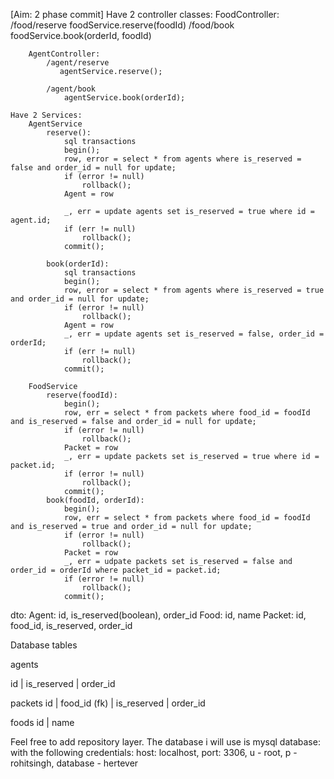 [Aim: 2 phase commit]
    Have 2 controller classes:
        FoodController:
            /food/reserve
                foodService.reserve(foodId)
            /food/book
                foodService.book(orderId, foodId)
            
        AgentController:
            /agent/reserve
               agentService.reserve();

            /agent/book
                agentService.book(orderId);

    Have 2 Services:
        AgentService
            reserve():
                sql transactions
                begin();
                row, error = select * from agents where is_reserved = false and order_id = null for update;
                if (error != null)
                    rollback();
                Agent = row
                
                _, err = update agents set is_reserved = true where id = agent.id;
                if (err != null)
                    rollback();
                commit();

            book(orderId):
                sql transactions
                begin();
                row, error = select * from agents where is_reserved = true and order_id = null for update;
                if (error != null)
                    rollback();
                Agent = row
                _, err = update agents set is_reserved = false, order_id = orderId;
                if (err != null)
                    rollback();
                commit();
                
        FoodService
            reserve(foodId):
                begin();
                row, err = select * from packets where food_id = foodId and is_reserved = false and order_id = null for update;
                if (error != null)
                    rollback();
                Packet = row
                _, err = update packets set is_reserved = true where id = packet.id;
                if (error != null)
                    rollback();
                commit();
            book(foodId, orderId):
                begin();
                row, err = select * from packets where food_id = foodId and is_reserved = true and order_id = null for update;
                if (error != null)
                    rollback();
                Packet = row
                _, err = udpate packets set is_reserved = false and order_id = orderId where packet_id = packet.id;
                if (error != null)
                    rollback();
                commit();

dto:
    Agent: id, is_reserved(boolean), order_id
    Food: id, name
    Packet: id, food_id, is_reserved, order_id

Database tables

agents

id | is_reserved | order_id

packets
id | food_id (fk) | is_reserved | order_id

foods
id | name

Feel free to add repository layer.
The database i will use is mysql database:
with the following credentials:
    host: localhost, port: 3306, u - root, p - rohitsingh, database - hertever